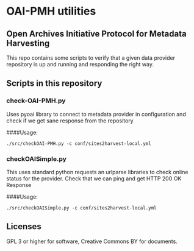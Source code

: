 # OAI-PMH utilities

## Open Archives Initiative Protocol for Metadata Harvesting
This repo contains some scripts to verify that a given data
provider repository is up and running and responding the
right way.

## Scripts in this repository
### check-OAI-PMH.py
Uses pyoai library to connect to metadata provider in configuration
and check if we get sane response from the repository

####Usage:
```
./src/checkOAI-PMH.py -c conf/sites2harvest-local.yml
```

### checkOAISimple.py
This uses standard python requests an urlparse libraries to check
online status for the provider. Check that we can ping and get
HTTP 200 OK Response

####Usage:
```
./src/checkOAISimple.py -c conf/sites2harvest-local.yml
```

    
## Licenses
GPL 3 or higher for software, Creative Commons BY for documents.
